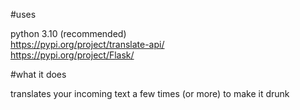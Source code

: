 #uses

python 3.10 (recommended) \
https://pypi.org/project/translate-api/ \
https://pypi.org/project/Flask/

#what it does

translates your incoming text a few times (or more) to make it drunk
